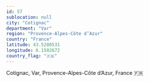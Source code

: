 ```yaml
---
id: 57
sublocation: null
city: "Cotignac"
department: "Var"
region: "Provence-Alpes-Côte d’Azur"
country: "France"
latitude: 43.5280531
longitude: 6.1502672
country_flag: "🇫🇷"
---
```

Cotignac, Var, Provence-Alpes-Côte d’Azur, France 🇫🇷